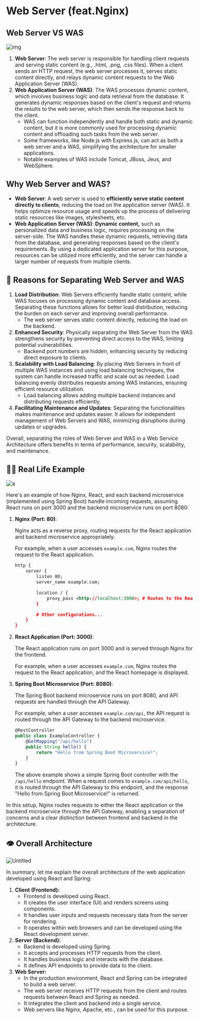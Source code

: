 # Web Server (feat.Nginx)

## Web Server VS WAS

![img](https://i.ibb.co/my7Hwwm/image.png)

1. **Web Server**: The web server is responsible for handling client requests and serving static content (e.g., .html, .png, .css files). When a client sends an HTTP request, the web server processes it, serves static content directly, and relays dynamic content requests to the Web Application Server (WAS).
2. **Web Application Server (WAS)**: The WAS processes dynamic content, which involves business logic and data retrieval from the database. It generates dynamic responses based on the client's request and returns the results to the web server, which then sends the response back to the client.
    - WAS can function independently and handle both static and dynamic content, but it is more commonly used for processing dynamic content and offloading such tasks from the web server.
    - Some frameworks, like Node.js with Express.js, can act as both a web server and a WAS, simplifying the architecture for smaller applications.
    - Notable examples of WAS include Tomcat, JBoss, Jeus, and WebSphere.

## Why Web Server and WAS?

- **Web Server**: A web server is used to **efficiently serve static content directly to clients**, reducing the load on the application server (WAS). It helps optimize resource usage and speeds up the process of delivering static resources like images, stylesheets, etc.
- **Web Application Server (WAS)**: **Dynamic content,** such as personalized data and business logic, requires processing on the server-side. The WAS handles these dynamic requests, retrieving data from the database, and generating responses based on the client's requirements. By using a dedicated application server for this purpose, resources can be utilized more efficiently, and the server can handle a larger number of requests from multiple clients.

## 🍱 Reasons for Separating Web Server and WAS

1. **Load Distribution**: Web Servers efficiently handle static content, while WAS focuses on processing dynamic content and database access. Separating these functions allows for better load distribution, reducing the burden on each server and improving overall performance.
    - The web server serves static content directly, reducing the load on the backend.
2. **Enhanced Security**: Physically separating the Web Server from the WAS strengthens security by preventing direct access to the WAS, limiting potential vulnerabilities.
    - Backend port numbers are hidden, enhancing security by reducing direct exposure to clients.
3. **Scalability with Load Balancing**: By placing Web Servers in front of multiple WAS instances and using load balancing techniques, the system can handle increased traffic and scale out as needed. Load balancing evenly distributes requests among WAS instances, ensuring efficient resource utilization.
    - Load balancing allows adding multiple backend instances and distributing requests efficiently.
4. **Facilitating Maintenance and Updates**: Separating the functionalities makes maintenance and updates easier. It allows for independent management of Web Servers and WAS, minimizing disruptions during updates or upgrades.

Overall, separating the roles of Web Server and WAS in a Web Service Architecture offers benefits in terms of performance, security, scalability, and maintenance.


## 🏄‍♀️ **Real Life Example**

![a](https://i.ibb.co/LhYwN4B/a.png)

Here's an example of how Nginx, React, and each backend microservice (implemented using Spring Boot) handle incoming requests, assuming React runs on port 3000 and the backend microservice runs on port 8080:

1. **Nginx (Port: 80)**:
    
    Nginx acts as a reverse proxy, routing requests for the React application and backend microservice appropriately.
    
    For example, when a user accesses `example.com`, Nginx routes the request to the React application.
    
    ```xml
    http {
        server {
            listen 80;
            server_name example.com;
    
            location / {
                proxy_pass <http://localhost:3000>; # Routes to the React application
            }
    
            # Other configurations...
        }
    }
    
    ```
    
2. **React Application (Port: 3000)**:
    
    The React application runs on port 3000 and is served through Nginx for the frontend.
    
    For example, when a user accesses `example.com`, Nginx routes the request to the React application, and the React homepage is displayed.
    
3. **Spring Boot Microservice (Port: 8080)**:
    
    The Spring Boot backend microservice runs on port 8080, and API requests are handled through the API Gateway.
    
    For example, when a user accesses `example.com/api`, the API request is routed through the API Gateway to the backend microservice.
    
    ```jsx
    @RestController
    public class ExampleController {
        @GetMapping("/api/hello")
        public String hello() {
            return "Hello from Spring Boot Microservice!";
        }
    }
    ```
    
    The above example shows a simple Spring Boot controller with the `/api/hello` endpoint. When a request comes to `example.com/api/hello`, it is routed through the API Gateway to this endpoint, and the response "Hello from Spring Boot Microservice!" is returned.
    

In this setup, Nginx routes requests to either the React application or the backend microservice through the API Gateway, enabling a separation of concerns and a clear distinction between frontend and backend in the architecture.

## 👁️ **Overall Architecture**

![Untitled](https://i.ibb.co/xzrSSrC/b.png)

In summary, let me explain the overall architecture of the web application developed using React and Spring:

1. **Client (Frontend):**
    - Frontend is developed using React.
    - It creates the user interface (UI) and renders screens using components.
    - It handles user inputs and requests necessary data from the server for rendering.
    - It operates within web browsers and can be developed using the React development server.
2. **Server (Backend):**
    - Backend is developed using Spring.
    - It accepts and processes HTTP requests from the client.
    - It handles business logic and interacts with the database.
    - It defines API endpoints to provide data to the client.
3. **Web Server:**
    - In the production environment, React and Spring can be integrated to build a web server.
    - The web server receives HTTP requests from the client and routes requests between React and Spring as needed.
    - It integrates the client and backend into a single service.
    - Web servers like Nginx, Apache, etc., can be used for this purpose.